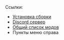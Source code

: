 Ссылки:  
- [Установка сборки](https://github.com/FactorioParanoidal/ParanoidalModpack#%D0%BA%D0%B0%D0%BA-%D0%BD%D0%B0%D1%87%D0%B0%D1%82%D1%8C)
- [Discord сервер](https://discord.com/invite/AWStgXd)
- [Общий список модов](https://dynalist.io/d/uA_qEbXBVvv6URmWiV6cQqVr)
- Пункты меню справа
